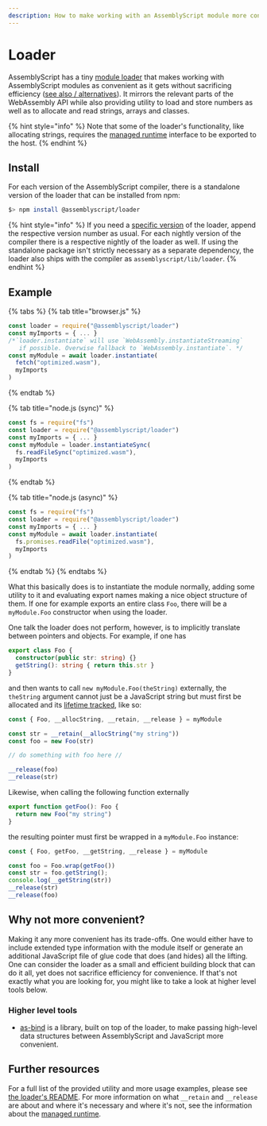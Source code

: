 ```yaml
---
description: How to make working with an AssemblyScript module more convenient.
---
```


# Loader

AssemblyScript has a tiny [module loader](https://github.com/AssemblyScript/assemblyscript/tree/master/lib/loader) that makes working with AssemblyScript modules as convenient as it gets without sacrificing efficiency \([see also / alternatives](loader.md#why-not-more-convenient)\). It mirrors the relevant parts of the WebAssembly API while also providing utility to load and store numbers as well as to allocate and read strings, arrays and classes.

{% hint style="info" %}
Note that some of the loader's functionality, like allocating strings, requires the [managed runtime](../details/runtime.md) interface to be exported to the host.
{% endhint %}

## Install

For each version of the AssemblyScript compiler, there is a standalone version of the loader that can be installed from npm:

```bash
$> npm install @assemblyscript/loader
```

{% hint style="info" %}
If you need a [specific version](https://github.com/AssemblyScript/assemblyscript/releases) of the loader, append the respective version number as usual. For each nightly version of the compiler there is a respective nightly of the loader as well. If using the standalone package isn't strictly necessary as a separate dependency, the loader also ships with the compiler as `assemblyscript/lib/loader`.
{% endhint %}

## Example

{% tabs %}
{% tab title="browser.js" %}
```javascript
const loader = require("@assemblyscript/loader")
const myImports = { ... }
/*`loader.instantiate` will use `WebAssembly.instantiateStreaming`
   if possible. Overwise fallback to `WebAssembly.instantiate`. */
const myModule = await loader.instantiate(
  fetch("optimized.wasm"),
  myImports
)
```
{% endtab %}

{% tab title="node.js \(sync\)" %}
```javascript
const fs = require("fs")
const loader = require("@assemblyscript/loader")
const myImports = { ... }
const myModule = loader.instantiateSync(
  fs.readFileSync("optimized.wasm"),
  myImports
)
```
{% endtab %}

{% tab title="node.js \(async\)" %}
```javascript
const fs = require("fs")
const loader = require("@assemblyscript/loader")
const myImports = { ... }
const myModule = await loader.instantiate(
  fs.promises.readFile("optimized.wasm"),
  myImports
)
```
{% endtab %}
{% endtabs %}

What this basically does is to instantiate the module normally, adding some utility to it and evaluating export names making a nice object structure of them. If one for example exports an entire class `Foo`, there will be a `myModule.Foo` constructor when using the loader.

One talk the loader does not perform, however, is to implicitly translate between pointers and objects. For example, if one has

```typescript
export class Foo {
  constructor(public str: string) {}
  getString(): string { return this.str }
}
```

and then wants to call `new myModule.Foo(theString)` externally, the `theString` argument cannot just be a JavaScript string but must first be allocated and its [lifetime tracked](../details/runtime.md#managing-lifetimes), like so:

```javascript
const { Foo, __allocString, __retain, __release } = myModule

const str = __retain(__allocString("my string"))
const foo = new Foo(str)

// do something with foo here //

__release(foo)
__release(str)
```

Likewise, when calling the following function externally

```typescript
export function getFoo(): Foo {
  return new Foo("my string")
}
```

the resulting pointer must first be wrapped in a `myModule.Foo` instance:

```javascript
const { Foo, getFoo, __getString, __release } = myModule

const foo = Foo.wrap(getFoo())
const str = foo.getString();
console.log(__getString(str))
__release(str)
__release(foo)
```

## Why not more convenient?

Making it any more convenient has its trade-offs. One would either have to include extended type information with the module itself or generate an additional JavaScript file of glue code that does \(and hides\) all the lifting. One can consider the loader as a small and efficient building block that can do it all, yet does not sacrifice efficiency for convenience. If that's not exactly what you are looking for, you might like to take a look at higher level tools below.

### Higher level tools

* [as-bind](https://github.com/torch2424/as-bind) is a library, built on top of the loader, to make passing high-level data structures between AssemblyScript and JavaScript more convenient.

## Further resources

For a full list of the provided utility and more usage examples, please see [the loader's README](https://github.com/AssemblyScript/assemblyscript/tree/master/lib/loader). For more information on what `__retain` and `__release` are about and where it's necessary and where it's not, see the information about the [managed runtime](../details/runtime.md).

